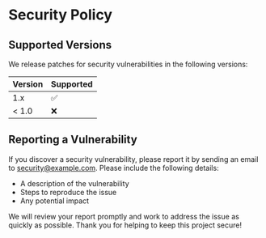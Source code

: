 # Security Policy

## Supported Versions

We release patches for security vulnerabilities in the following versions:

| Version | Supported          |
| ------- | ------------------ |
| 1.x     | :white_check_mark: |
| < 1.0   | :x:                |

## Reporting a Vulnerability

If you discover a security vulnerability, please report it by sending an email to [security@example.com](mailto:security@example.com). Please include the following details:

- A description of the vulnerability
- Steps to reproduce the issue
- Any potential impact

We will review your report promptly and work to address the issue as quickly as possible. Thank you for helping to keep this project secure!
